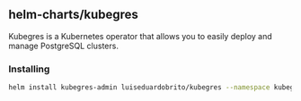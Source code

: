 ## helm-charts/kubegres

Kubegres is a Kubernetes operator that allows you to easily deploy and manage PostgreSQL clusters.

### Installing

```bash
helm install kubegres-admin luiseduardobrito/kubegres --namespace kubegres-system
```

